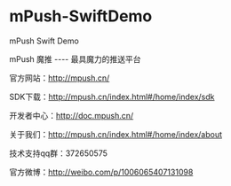 # mPush-SwiftDemo


mPush  Swift  Demo

mPush 魔推 ---- 最具魔力的推送平台

官方网站：http://mpush.cn/

SDK下载：http://mpush.cn/index.html#/home/index/sdk

开发者中心：http://doc.mpush.cn/

关于我们：http://mpush.cn/index.html#/home/index/about

技术支持qq群：372650575

官方微博：http://weibo.com/p/1006065407131098